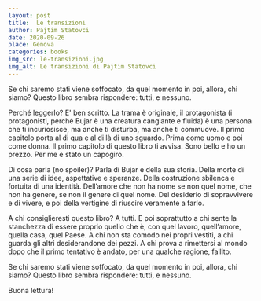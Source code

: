 ```yaml
---
layout: post
title:  Le transizioni
author: Pajtim Statovci
date: 2020-09-26
place: Genova
categories: books
img_src: le-transizioni.jpg
img_alt: Le transizioni di Pajtim Statovci
---
```

Se chi saremo stati viene soffocato, da quel momento in poi, allora, chi siamo?
Questo libro sembra rispondere: tutti, e nessuno.

Perché leggerlo?
E' ben scritto. La trama è originale, il protagonista (i protagonisti, perché Bujar è una creatura cangiante e fluida) è una persona che ti incuriosisce, ma anche ti disturba, ma anche ti commuove. Il primo capitolo porta al di qua e al di là di uno sguardo. Prima come uomo e poi come donna. Il primo capitolo di questo libro ti avvisa. Sono bello e ho un prezzo. Per me è stato un capogiro.

Di cosa parla (no spoiler)?
Parla di Bujar e della sua storia. Della morte di una serie di idee, aspettative e speranze. Della costruzione sbilenca e fortuita di una identità. Dell’amore che non ha nome se non quel nome, che non ha genere, se non il genere di quel nome. Del desiderio di sopravvivere e di vivere, e poi della vertigine di riuscire veramente a farlo.

A chi consiglieresti questo libro?
A tutti. E poi soprattutto a chi sente la stanchezza di essere proprio quello che è, con quel lavoro, quell’amore, quella casa, quel Paese. A chi non sta comodo nei propri vestiti, a chi guarda gli altri desiderandone dei pezzi. A chi prova a rimettersi al mondo dopo che il primo tentativo è andato, per una qualche ragione, fallito.

Se chi saremo stati viene soffocato, da quel momento in poi, allora, chi siamo?
Questo libro sembra rispondere: tutti, e nessuno.

Buona lettura!